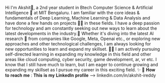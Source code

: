 Hi I'm Akshit👋, a 2nd year student in Btech Computer Science & Artificial Intelligence 🤖 at MIT Bengaluru. I am familiar with the core ideas & fundamentals of Deep Learning, Machine Learning & Data Analysis and have done a few hands on projects 👨‍💻 in these fields. I have a deep passion for technology and am constantly seeking out new ways to learn about the latest developments in the industry.🚀
Whether it's diving into the latest AI research 📜 from companies like Google, Meta, Openai etc., or exploring new approaches and other technological challenges, I am always looking for new opportunities to learn and expand my skillset. 🧰🔧
I am actively pursuing self-directed learning in expanding my knowledge in this field and other areas like cloud computing, cyber security, game development, ar, vr etc. I know that I still have much to learn, but I am eager to continue growing and expanding my skillset as I pursue my career in this exciting field. ✨
📱 𝐇𝐨𝐰 𝐭𝐨 𝐫𝐞𝐚𝐜𝐡 𝐦𝐞 : 𝐓𝐡𝐢𝐬 𝐢𝐬 𝐦𝐲 𝐋𝐢𝐧𝐤𝐞𝐝𝐈𝐧 𝐩𝐫𝐨𝐟𝐢𝐥𝐞 --> linkedin.com/in/akshit-ireddy

<!---
AkshitIreddy/AkshitIreddy is a ✨ special ✨ repository because its `README.md` (this file) appears on your GitHub profile.
You can click the Preview link to take a look at your changes.
--->

